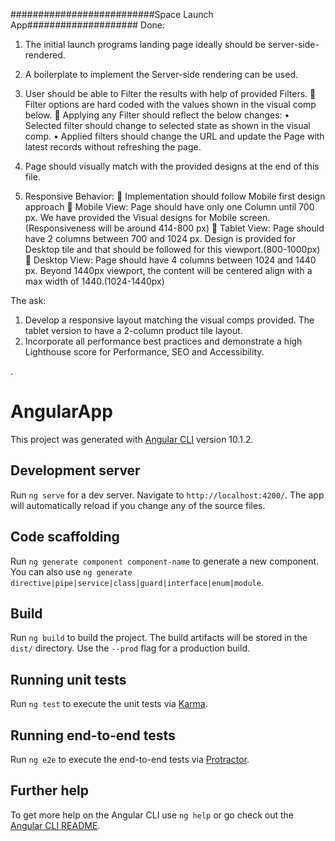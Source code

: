 ##########################Space Launch App####################
Done:

1.	The initial launch programs landing page ideally should be server-side-rendered.
2.	A boilerplate to implement the Server-side rendering can be used.
3.	User should be able to Filter the results with help of provided Filters.
	Filter options are hard coded with the values shown in the visual comp below.
	Applying any Filter should reflect the below changes:
•	Selected filter should change to selected state as shown in the visual comp.
•	Applied filters should change the URL and update the Page with latest records without refreshing the page.

1.	Page should visually match with the provided designs at the end of this file.
2.	Responsive Behavior:
	Implementation should follow Mobile first design approach
	Mobile View: Page should have only one Column until 700 px. We have provided the Visual designs for Mobile screen.(Responsiveness will be around 414-800 px)
	Tablet View: Page should have 2 columns between 700 and 1024 px. Design is provided for Desktop tile and that should be followed for this viewport.(800-1000px)
	Desktop View: Page should have 4 columns between 1024 and 1440 px. Beyond 1440px viewport,  the content will be centered align with a max width of 1440.(1024-1440px)

The ask:
1.	Develop a responsive layout matching the visual comps provided. The tablet version to have a 2-column product tile layout.
2.	Incorporate all performance best practices and demonstrate a high Lighthouse score for Performance, SEO and Accessibility.

.


# AngularApp

This project was generated with [Angular CLI](https://github.com/angular/angular-cli) version 10.1.2.

## Development server

Run `ng serve` for a dev server. Navigate to `http://localhost:4200/`. The app will automatically reload if you change any of the source files.

## Code scaffolding

Run `ng generate component component-name` to generate a new component. You can also use `ng generate directive|pipe|service|class|guard|interface|enum|module`.

## Build

Run `ng build` to build the project. The build artifacts will be stored in the `dist/` directory. Use the `--prod` flag for a production build.

## Running unit tests

Run `ng test` to execute the unit tests via [Karma](https://karma-runner.github.io).

## Running end-to-end tests

Run `ng e2e` to execute the end-to-end tests via [Protractor](http://www.protractortest.org/).

## Further help

To get more help on the Angular CLI use `ng help` or go check out the [Angular CLI README](https://github.com/angular/angular-cli/blob/master/README.md).




